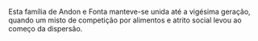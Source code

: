 ﻿Esta família de Andon e Fonta manteve-se unida até a vigésima geração, quando um misto de competição por alimentos e atrito social levou ao começo da dispersão.